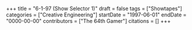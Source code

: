 +++
title = "6-1-97 (Show Selector 1)"
draft = false
tags = ["Showtapes"]
categories = ["Creative Engineering"]
startDate = "1997-06-01"
endDate = "0000-00-00"
contributors = ["The 64th Gamer"]
citations = []
+++
